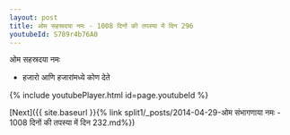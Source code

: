 ```yaml
---
layout: post
title: ओम सहस्रदया नमः - 1008 दिनों की तपस्या में दिन 296
youtubeId: S789r4b76A0
---
```

 
 
 ओम सहस्रदया नमः  
 
 -  हजारो आणि हजारांमध्ये कोण देते 
 
  
 
  
 
 
 
 
 
 


{% include youtubePlayer.html id=page.youtubeId %}
 
[Next]({{ site.baseurl }}{% link  split1/_posts/2014-04-29-ओम संभागणाया नमः - 1008 दिनों की तपस्या में दिन 232.md%})
 
